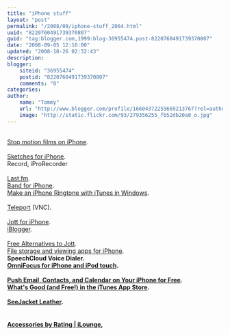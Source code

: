 ```yaml
---
title: "iPhone stuff"
layout: "post"
permalink: "/2008/09/iphone-stuff_2064.html"
uuid: "8220760491739370807"
guid: "tag:blogger.com,1999:blog-36955474.post-8220760491739370807"
date: "2008-09-05 12:16:00"
updated: "2008-10-26 02:32:43"
description: 
blogger:
    siteid: "36955474"
    postid: "8220760491739370807"
    comments: "0"
categories: 
author: 
    name: "Tommy"
    url: "http://www.blogger.com/profile/16604372255669213767?rel=author"
    image: "http://static.flickr.com/93/279356255_fb52db20a0_o.jpg"
---
```


<div class="css-full-post-content js-full-post-content">
<div xmlns='http://www.w3.org/1999/xhtml'><br/><a href='http://www.macworld.com/article/135035/2008/08/watchitchange.html?lsrc=rss_main'>Stop motion films on iPhone</a>.<br/><br/><a href='http://www.macworld.com/article/134489/2008/07/sketches_review.html'>Sketches for iPhone</a>.<br/>Record, iProRecorder<br/><br/><a href='http://lifehacker.com/398449/lastfm-app-streams-tunes-directly-to-your-iphone'>Last.fm</a>.<br/><a href='http://www.macworld.com/article/135143/2008/08/band.html?lsrc=rss_main'>Band for iPhone</a>.<br/><a href='http://lifehacker.com/5040132/free-alternatives-to-replace-jotts-functions'/><a href='http://lifehacker.com/400690/make-an-iphone-ringtone-with-itunes-in-windows'>Make an iPhone Ringtone with iTunes in Windows</a>.<br/><br/><a href='http://www.macworld.com/article/134827/2008/08/teleportvnc.html?lsrc=rss_main'>Teleport</a> (VNC).<br/><br/><a href='http://www.macworld.com/article/134541/2008/07/jott.html?lsrc=rss_main'>Jott for iPhone</a>.<br/><a href='http://www.macworld.com/article/135691/2008/09/iblogger.html'>iBlogger</a>.<br/><br/><a href='http://www.macworld.com/article/134489/2008/07/sketches_review.html'/><a href='http://lifehacker.com/5040132/free-alternatives-to-replace-jotts-functions'>Free Alternatives to Jott</a>.<a href='http://lifehacker.com/400690/make-an-iphone-ringtone-with-itunes-in-windows'><br/></a><a href='http://www.macworld.com/article/135334/2008/09/fileapps.html?lsrc=rss_main'>File storage and viewing apps for iPhone</a>.<br/><strong>SpeechCloud Voice Dialer.<br/><a href='http://www.artwizz.com/251+M52087573ab0.html'/><a href='http://www.omnigroup.com/applications/omnifocus/iphone/'>OmniFocus for iPhone and iPod touch</a>.<br/><a href='http://www.macworld.com/article/135035/2008/08/watchitchange.html?lsrc=rss_main'><br/></a><a href='http://lifehacker.com/398526/set-up-push-email-contacts-and-calendar-on-your-iphone-for-free'>Push Email, Contacts, and Calendar on Your iPhone for Free</a>.<br/><a href='http://lifehacker.com/398275/whats-good-and-free-in-the-itunes-app-store'>What's Good (and Free!) in the iTunes App Store</a>.<br/><br/><a href='http://www.artwizz.com/251+M52087573ab0.html'>SeeJacket Leather</a>.<br/><br/></strong><h4><strong><a href='http://www.ilounge.com/index.php/reviews/sort_grades/250/' class='taggedlink' rel='nofollow'>Accessories by Rating | iLounge</a>, <br/></strong></h4></div>
</div>